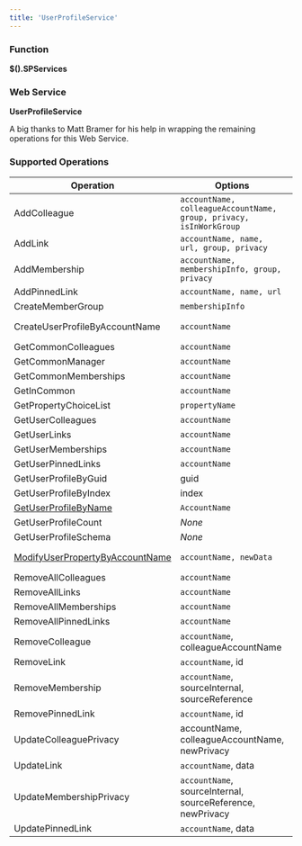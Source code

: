 ```yaml
---
title: 'UserProfileService'
---
```


### Function

**$().SPServices**

### Web Service

**UserProfileService**

A big thanks to Matt Bramer for his help in wrapping the remaining operations for this Web Service.

### Supported Operations

| Operation | Options | MSDN Documentation | Introduced |
| --------- | ------- | ------------------ | ---------- |
| AddColleague | `accountName, colleagueAccountName, group, privacy, isInWorkGroup` | [UserProfileService.AddColleague Method](http://msdn.microsoft.com/en-us/library/aa981615(v=office.12).aspx) | [0.6.0](http://spservices.codeplex.com/releases/view/55660) |
| AddLink | `accountName, name, url, group, privacy` | [UserProfileService.AddLink Method](http://msdn.microsoft.com/en-us/library/websvcuserprofileservice.userprofileservice.addlink(v=office.12).aspx) | [0.6.0](http://spservices.codeplex.com/releases/view/55660) |
| AddMembership | `accountName, membershipInfo, group, privacy` | [UserProfileService.AddMembership Method](http://msdn.microsoft.com/en-us/library/aa981520(v=office.12).aspx) | [0.6.0](http://spservices.codeplex.com/releases/view/55660) |
| AddPinnedLink | `accountName, name, url` | [UserProfileService.AddPinnedLink Method](http://msdn.microsoft.com/en-us/library/aa981075(v=office.12).aspx) | [0.6.0](http://spservices.codeplex.com/releases/view/55660) |
| CreateMemberGroup | `membershipInfo` | [UserProfileService.CreateMemberGroup Method](http://msdn.microsoft.com/en-us/library/aa981363(v=office.12).aspx) | [0.6.0](http://spservices.codeplex.com/releases/view/55660) |
| CreateUserProfileByAccountName | `accountName` | [UserProfileService.CreateUserProfileByAccountName Method](http://msdn.microsoft.com/en-us/library/aa981026(v=office.12).aspx) | [0.6.0](http://spservices.codeplex.com/releases/view/55660) |
| GetCommonColleagues | `accountName` | [UserProfileService.GetCommonColleagues Method](http://msdn.microsoft.com/en-us/library/aa981308(v=office.12).aspx) | [0.6.0](http://spservices.codeplex.com/releases/view/55660) |
| GetCommonManager | `accountName` | [UserProfileService.GetCommonManager Method](http://msdn.microsoft.com/en-us/library/aa981607(v=office.12).aspx) | [0.6.0](http://spservices.codeplex.com/releases/view/55660) |
| GetCommonMemberships | `accountName` | [UserProfileService.GetCommonMemberships Method](http://msdn.microsoft.com/en-us/library/microsoft.office.server.userprofiles.userprofileservice.getcommonmemberships.aspx) | [0.3.0](http://spservices.codeplex.com/Release/ProjectReleases.aspx?ReleaseId=33030) |
| GetInCommon | `accountName` | [UserProfileService.GetInCommon Method](http://msdn.microsoft.com/en-us/library/aa981053(v=office.12).aspx) | [0.6.0](http://spservices.codeplex.com/releases/view/55660) |
| GetPropertyChoiceList | `propertyName` | [UserProfileService.GetPropertyChoiceList Method](http://msdn.microsoft.com/en-us/library/aa981557(v=office.12).aspx) | [0.6.0](http://spservices.codeplex.com/releases/view/55660) |
| GetUserColleagues | `accountName` | [UserProfileService.GetUserColleagues Method](http://msdn.microsoft.com/en-us/library/websvcuserprofileservice.userprofileservice.getusercolleagues(v=office.14).aspx) | [0.3.0](http://spservices.codeplex.com/Release/ProjectReleases.aspx?ReleaseId=33030) |
| GetUserLinks | `accountName` | [UserProfileService.GetUserLinks Method](http://msdn.microsoft.com/en-us/library/websvcuserprofileservice.userprofileservice.getuserlinks) | [0.3.0](http://spservices.codeplex.com/Release/ProjectReleases.aspx?ReleaseId=33030) |
| GetUserMemberships | `accountName` | [UserProfileService.GetUserMemberships Method](http://msdn.microsoft.com/en-us/library/microsoft.office.server.userprofiles.userprofileservice.getusermemberships.aspx) | [0.3.0](http://spservices.codeplex.com/Release/ProjectReleases.aspx?ReleaseId=33030) |
| GetUserPinnedLinks | `accountName` | [UserProfileService.GetUserPinnedLinks Method](http://msdn.microsoft.com/en-us/library/microsoft.office.server.userprofiles.userprofileservice.getuserpinnedlinks.aspx) | [0.3.0](http://spservices.codeplex.com/Release/ProjectReleases.aspx?ReleaseId=33030) |
| GetUserProfileByGuid | guid | [UserProfileService.GetUserProfileByGuid Method](http://msdn.microsoft.com/en-us/library/aa981445(v=office.12).aspx) | [0.6.0](http://spservices.codeplex.com/releases/view/55660) |
| GetUserProfileByIndex | index | [UserProfileService.GetUserProfileByIndex Method](http://msdn.microsoft.com/en-us/library/aa981288(v=office.12).aspx) | [0.6.0](http://spservices.codeplex.com/releases/view/55660) |
| [GetUserProfileByName](UserProfileService-GetUserProfileByName.md) | `AccountName` | [UserProfileService.GetUserProfileByName Method](http://msdn.microsoft.com/en-us/library/microsoft.office.server.userprofiles.userprofileservice.getuserprofilebyname.aspx) | [0.3.0](http://spservices.codeplex.com/Release/ProjectReleases.aspx?ReleaseId=33030) |
| GetUserProfileCount | _None_ | [UserProfileService.GetUserProfileCount Method](http://msdn.microsoft.com/en-us/library/microsoft.office.server.userprofiles.userprofileservice.getuserprofilecount.aspx) | [0.3.0](http://spservices.codeplex.com/Release/ProjectReleases.aspx?ReleaseId=33030) |
| GetUserProfileSchema | _None_ | [UserProfileService.GetUserProfileSchema Method](http://msdn.microsoft.com/en-us/library/microsoft.office.server.userprofiles.userprofileservice.getuserprofileschema.aspx) | [0.3.0](http://spservices.codeplex.com/Release/ProjectReleases.aspx?ReleaseId=33030) |
| [ModifyUserPropertyByAccountName](UserProfileService-ModifyUserPropertyByAccountName.md) | `accountName, newData` | [UserProfileService.ModifyUserPropertyByAccountName Method](http://msdn.microsoft.com/en-us/library/aa981350.aspx) | [0.5.0](http://spservices.codeplex.com/Release/ProjectReleases.aspx?ReleaseId=34865) |
| RemoveAllColleagues | `accountName` | [UserProfileService.RemoveAllColleagues Method](http://msdn.microsoft.com/en-us/library/aa980899(v=office.12).aspx) | [0.6.0](http://spservices.codeplex.com/releases/view/55660) |
| RemoveAllLinks | `accountName` | [UserProfileService.RemoveAllLinks Method](http://msdn.microsoft.com/en-us/library/aa981279(v=office.12).aspx) | [0.6.0](http://spservices.codeplex.com/releases/view/55660) |
| RemoveAllMemberships | `accountName` | [UserProfileService.RemoveAllMemberships Method](http://msdn.microsoft.com/en-us/library/aa981195(v=office.12).aspx) | [0.6.0](http://spservices.codeplex.com/releases/view/55660) |
| RemoveAllPinnedLinks | `accountName` | [UserProfileService.RemoveAllPinnedLinks Method](http://msdn.microsoft.com/en-us/library/aa981074(v=office.12).aspx) | [0.6.0](http://spservices.codeplex.com/releases/view/55660) |
| RemoveColleague | `accountName`, colleagueAccountName | [UserProfileService.RemoveColleague Method](http://msdn.microsoft.com/en-us/library/aa980880(v=office.12).aspx) | [0.6.0](http://spservices.codeplex.com/releases/view/55660) |
| RemoveLink | `accountName`, id | [UserProfileService.RemoveLink Method](http://msdn.microsoft.com/en-us/library/aa981178(v=office.12).aspx) | [0.6.0](http://spservices.codeplex.com/releases/view/55660) |
| RemoveMembership | `accountName`, sourceInternal, sourceReference | [UserProfileService.RemoveMembership Method](http://msdn.microsoft.com/en-us/library/aa981247(v=office.12).aspx) | [0.6.0](http://spservices.codeplex.com/releases/view/55660) |
| RemovePinnedLink | `accountName`, id | [UserProfileService.RemovePinnedLink Method](http://msdn.microsoft.com/en-us/library/aa981494(v=office.12).aspx) | [0.6.0](http://spservices.codeplex.com/releases/view/55660) |
| UpdateColleaguePrivacy | accountName, colleagueAccountName, newPrivacy | [UserProfileService.UpdateColleaguePrivacy Method](http://msdn.microsoft.com/en-us/library/aa981431(v=office.12).aspx) | [0.6.0](http://spservices.codeplex.com/releases/view/55660) |
| UpdateLink | `accountName`, data | [UserProfileService.UpdateLink Method](http://msdn.microsoft.com/en-us/library/aa981510(v=office.12).aspx) | [0.6.0](http://spservices.codeplex.com/releases/view/55660) |
| UpdateMembershipPrivacy | `accountName`, sourceInternal, sourceReference, newPrivacy | [UserProfileService.UpdateMembershipPrivacy Method](http://msdn.microsoft.com/en-us/library/aa981139(v=office.12).aspx) | [0.6.0](http://spservices.codeplex.com/releases/view/55660) |
| UpdatePinnedLink | `accountName`, data | [UserProfileService.UpdatePinnedLink Method](http://msdn.microsoft.com/en-us/library/aa980870(v=office.12).aspx) | [0.6.0](http://spservices.codeplex.com/releases/view/55660) |
